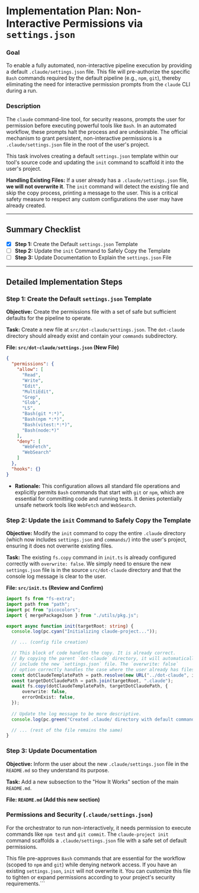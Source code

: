 

# Implementation Plan: Non-Interactive Permissions via `settings.json`

### Goal

To enable a fully automated, non-interactive pipeline execution by providing a default `.claude/settings.json` file. This file will pre-authorize the specific `Bash` commands required by the default pipeline (e.g., `npm`, `git`), thereby eliminating the need for interactive permission prompts from the `claude` CLI during a run.

### Description

The `claude` command-line tool, for security reasons, prompts the user for permission before executing powerful tools like `Bash`. In an automated workflow, these prompts halt the process and are undesirable. The official mechanism to grant persistent, non-interactive permissions is a `.claude/settings.json` file in the root of the user's project.

This task involves creating a default `settings.json` template within our tool's source code and updating the `init` command to scaffold it into the user's project.

**Handling Existing Files:** If a user already has a `.claude/settings.json` file, **we will not overwrite it**. The `init` command will detect the existing file and skip the copy process, printing a message to the user. This is a critical safety measure to respect any custom configurations the user may have already created.

---

## Summary Checklist

-   [x] **Step 1:** Create the Default `settings.json` Template
-   [ ] **Step 2:** Update the `init` Command to Safely Copy the Template
-   [ ] **Step 3:** Update Documentation to Explain the `settings.json` File

---

## Detailed Implementation Steps

### Step 1: Create the Default `settings.json` Template

**Objective:** Create the permissions file with a set of safe but sufficient defaults for the pipeline to operate.

**Task:** Create a new file at `src/dot-claude/settings.json`. The `dot-claude` directory should already exist and contain your `commands` subdirectory.

**File: `src/dot-claude/settings.json` (New File)**
```json
{
  "permissions": {
    "allow": [
      "Read",
      "Write",
      "Edit",
      "MultiEdit",
      "Grep",
      "Glob",
      "LS",
      "Bash(git *:*)",
      "Bash(npm *:*)",
      "Bash(vitest:*:*)",
      "Bash(node:*)"
    ],
    "deny": [
      "WebFetch",
      "WebSearch"
    ]
  },
  "hooks": {}
}
```
*   **Rationale:** This configuration allows all standard file operations and explicitly permits `Bash` commands that start with `git` or `npm`, which are essential for committing code and running tests. It denies potentially unsafe network tools like `WebFetch` and `WebSearch`.

### Step 2: Update the `init` Command to Safely Copy the Template

**Objective:** Modify the `init` command to copy the entire `.claude` directory (which now includes `settings.json` and `commands/`) into the user's project, ensuring it does not overwrite existing files.

**Task:** The existing `fs.copy` command in `init.ts` is already configured correctly with `overwrite: false`. We simply need to ensure the new `settings.json` file is in the source `src/dot-claude` directory and that the console log message is clear to the user.

**File: `src/init.ts` (Review and Confirm)**
```typescript
import fs from "fs-extra";
import path from "path";
import pc from "picocolors";
import { mergePackageJson } from "./utils/pkg.js";

export async function init(targetRoot: string) {
  console.log(pc.cyan("Initializing claude-project..."));

  // ... (config file creation)

  // This block of code handles the copy. It is already correct.
  // By copying the parent `dot-claude` directory, it will automatically
  // include the new `settings.json` file. The `overwrite: false`
  // option correctly handles the case where the user already has files.
  const dotClaudeTemplatePath = path.resolve(new URL("../dot-claude", import.meta.url).pathname);
  const targetDotClaudePath = path.join(targetRoot, ".claude");
  await fs.copy(dotClaudeTemplatePath, targetDotClaudePath, {
      overwrite: false,
      errorOnExist: false,
  });
  
  // Update the log message to be more descriptive.
  console.log(pc.green("Created .claude/ directory with default commands and settings."));

  // ... (rest of the file remains the same)
}
```

### Step 3: Update Documentation

**Objective:** Inform the user about the new `.claude/settings.json` file in the `README.md` so they understand its purpose.

**Task:** Add a new subsection to the "How It Works" section of the main `README.md`.

**File: `README.md` (Add this new section)**

### Permissions and Security (`.claude/settings.json`)

For the orchestrator to run non-interactively, it needs permission to execute commands like `npm test` and `git commit`. The `claude-project init` command scaffolds a `.claude/settings.json` file with a safe set of default permissions.

This file pre-approves `Bash` commands that are essential for the workflow (scoped to `npm` and `git`) while denying network access. If you have an existing `settings.json`, `init` will not overwrite it. You can customize this file to tighten or expand permissions according to your project's security requirements.```